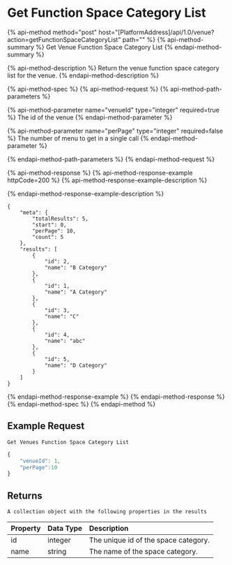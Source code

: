 # Get Function Space Category List

{% api-method method="post" host="\[PlatformAddress\]/api/1.0/venue?action=getFunctionSpaceCategoryList" path="" %}
{% api-method-summary %}
Get Venue Function Space Category List
{% endapi-method-summary %}

{% api-method-description %}
Return the venue function space category list for the venue.
{% endapi-method-description %}

{% api-method-spec %}
{% api-method-request %}
{% api-method-path-parameters %}

{% api-method-parameter name="venueId" type="integer" required=true %}
The id of the venue
{% endapi-method-parameter %}

{% api-method-parameter name="perPage" type="integer" required=false %}
The number of menu to get in a single call
{% endapi-method-parameter %}

{% endapi-method-path-parameters %}
{% endapi-method-request %}

{% api-method-response %}
{% api-method-response-example httpCode=200 %}
{% api-method-response-example-description %}

{% endapi-method-response-example-description %}

```text
{
    "meta": {
        "totalResults": 5,
        "start": 0,
        "perPage": 10,
        "count": 5
    },
    "results": [
        {
            "id": 2,
            "name": "B Category"
        },
        {
            "id": 1,
            "name": "A Category"
        },
        {
            "id": 3,
            "name": "C"
        },
        {
            "id": 4,
            "name": "abc"
        },
        {
            "id": 5,
            "name": "D Category"
        }
    ]
}
```
{% endapi-method-response-example %}
{% endapi-method-response %}
{% endapi-method-spec %}
{% endapi-method %}

## Example Request

`Get Venues Function Space Category List`

```javascript
{
    "venueId": 1,
    "perPage":10
}
```

## Returns

`A collection object with the following properties in the results`

| Property | Data Type | Description |
| :--- | :--- | :--- |
| id | integer | The unique id of the space category. |
| name | string | The name of the space category. |

